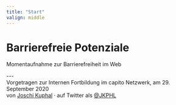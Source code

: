 ```yaml
---
title: "Start"
valign: middle
---
```

# Barrierefreie Potenziale
<p class="tagline">Momentaufnahme zur Barrierefreiheit im Web</p>
---
<div class="p-author h-card">
    <span class="visually-hidden">Vorgetragen zur Internen Fortbildung im </span>capito Netzwerk<span aria-hidden="true">, </span><span class="visually-hidden">am</span> 29. September 2020<br/>
    <span class="visually-hidden">von</span> <a href="https://jkphl.is" target="_blank" rel="me"><span class="p-given-name">Joschi</span> <span class="p-family-name">Kuphal</span></a> <span aria-hidden="true">·</span> <span class="visually-hidden"> auf Twitter als</span> <a href="https://twitter.com/jkphl" rel="me" target="_blank" class="handle"><span aria-hidden="true">@</span>JKPHL</a>
</div>
